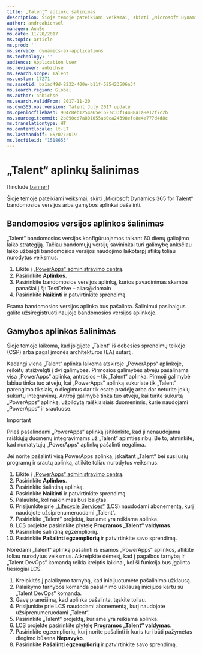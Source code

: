 ```yaml
---
title: „Talent“ aplinkų šalinimas
description: Šioje temoje pateikiami veiksmai, skirti „Microsoft Dynamics 365 for Talent“ bandomosios versijos arba gamybos aplinkai pašalinti.
author: andreabichsel
manager: AnnBe
ms.date: 11/20/2017
ms.topic: article
ms.prod: ''
ms.service: dynamics-ax-applications
ms.technology: ''
audience: Application User
ms.reviewer: anbichse
ms.search.scope: Talent
ms.custom: 17271
ms.assetid: ba1ad49d-8232-400e-b11f-525423506a3f
ms.search.region: Global
ms.author: anbichse
ms.search.validFrom: 2017-11-20
ms.dyn365.ops.version: Talent July 2017 update
ms.openlocfilehash: 904c8eb1254a65e1627c33f14488a1a8e12f7c2b
ms.sourcegitcommit: 2b890cd7a801055ab0ca24398efc8e4e777d4d8c
ms.translationtype: HT
ms.contentlocale: lt-LT
ms.lasthandoff: 05/07/2019
ms.locfileid: "1518653"
---
```

# <a name="remove-talent-environments"></a>„Talent“ aplinkų šalinimas

[!include [banner](includes/banner.md)]

Šioje temoje pateikiami veiksmai, skirti „Microsoft Dynamics 365 for Talent“ bandomosios versijos arba gamybos aplinkai pašalinti.

## <a name="removing-a-test-drive-environment"></a>Bandomosios versijos aplinkos šalinimas

„Talent“ bandomosios versijos konfigūruojamos taikant 60 dienų galiojimo laiko strategiją. Tačiau bandomųjų versijų savininkai turi galimybę anksčiau laiko užbaigti bandomosios versijos naudojimo laikotarpį atlikę toliau nurodytus veiksmus. 

1. Eikite į [„PowerApps“ administravimo centrą](https://admin.businessplatform.microsoft.com/).
2. Pasirinkite **Aplinkos**.
3. Pasirinkite bandomosios versijos aplinką, kurios pavadinimas skamba panašiai į šį: TestDrive – alias@domain
4. Pasirinkite **Naikinti** ir patvirtinkite sprendimą. 

Esama bandomosios versijos aplinka bus pašalinta. Šalinimui pasibaigus galite užsiregistruoti naujoje bandomosios versijos aplinkoje. 

## <a name="removing-a-production-environment"></a>Gamybos aplinkos šalinimas

Šioje temoje laikoma, kad įsigijote „Talent“ iš debesies sprendimų teikėjo (CSP) arba pagal įmonės architektūros (EA) sutartį. 

Kadangi viena „Talent“ aplinka laikoma atskiroje „PowerApps“ aplinkoje, reikėtų atsižvelgti į dvi galimybes. Pirmosios galimybės atveju pašalinama visa „PowerApps“ aplinka, antrosios – tik „Talent“ aplinka. Pirmoji galimybė labiau tinka tuo atveju, kai „PowerApps“ aplinką sukuriate tik „Talent“ parengimo tikslais, o diegimus dar tik esate pradėję arba dar neturite jokių sukurtų integravimų. Antroji galimybė tinka tuo atveju, kai turite sukurtą „PowerApps“ aplinką, užpildytą raiškiaisiais duomenimis, kurie naudojami „PowerApps“ ir srautuose.

> [!Important]
> Prieš pašalindami „PowerApps“ aplinką įsitikinkite, kad ji nenaudojama raiškiųjų duomenų integravimams už „Talent“ apimties ribų. Be to, atminkite, kad numatytųjų „PowerApps“ aplinkų pašalinti negalima. 

Jei norite pašalinti visą PowerApps aplinką, įskaitant „Talent“ bei susijusių programų ir srautų aplinką, atlikite toliau nurodytus veiksmus.

1. Eikite į [„PowerApps“ administravimo centrą](https://admin.businessplatform.microsoft.com/).
2. Pasirinkite **Aplinkos**.
3. Pasirinkite šalintiną aplinką.
4. Pasirinkite **Naikinti** ir patvirtinkite sprendimą. 
5. Palaukite, kol naikinimas bus baigtas.
6. Prisijunkite prie [„Lifecycle Services“](https://lcs.dynamics.com/Logon/Index) (LCS) naudodami abonementą, kurį naudojote užsiprenumeruodami „Talent“. 
7. Pasirinkite „Talent“ projektą, kuriame yra reikiama aplinka. 
8. LCS projekte pasirinkite plytelę **Programos „Talent“ valdymas**. 
9. Pasirinkite šalintiną egzempliorių. 
10. Pasirinkite **Pašalinti egzempliorių** ir patvirtinkite savo sprendimą.  

Norėdami „Talent“ aplinką pašalinti iš esamos „PowerApps“ aplinkos, atlikite toliau nurodytus veiksmus. Atkreipkite dėmesį, kad į pagalbos tarnybą ir „Talent DevOps“ komandą reikia kreiptis laikinai, kol ši funkcija bus įgalinta tiesiogiai LCS.

1. Kreipkitės į palaikymo tarnybą, kad inicijuotumėte pašalinimo užklausą.
2. Palaikymo tarnybos komanda pašalinimo užklausą inicijuos kartu su „Talent DevOps“ komanda. 
3. Gavę pranešimą, kad aplinka pašalinta, tęskite toliau.
4.  Prisijunkite prie LCS naudodami abonementą, kurį naudojote užsiprenumeruodami „Talent“. 
5. Pasirinkite „Talent“ projektą, kuriame yra reikiama aplinka. 
6. LCS projekte pasirinkite plytelę **Programos „Talent“ valdymas**. 
7. Pasirinkite egzempliorių, kurį norite pašalinti ir kuris turi būti pažymėtas diegimo būsena **Nepavyko**.
8. Pasirinkite **Pašalinti egzempliorių** ir patvirtinkite savo sprendimą. 

